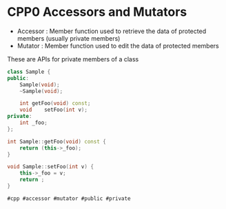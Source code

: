 # CPP0 Accessors and Mutators

* Accessor : Member function used to retrieve the data of protected members (usually private members)
* Mutator : Member function used to edit the data of protected members

These are APIs for private members of a class

```cpp
class Sample {
public:
	Sample(void);
	~Sample(void);

	int	getFoo(void) const;
	void	setFoo(int v);
private:
	int _foo;
};

int	Sample::getFoo(void) const {
	return (this->_foo);
}

void Sample::setFoo(int v) {
	this->_foo = v;
	return ;
}
```

    #cpp #accessor #mutator #public #private
